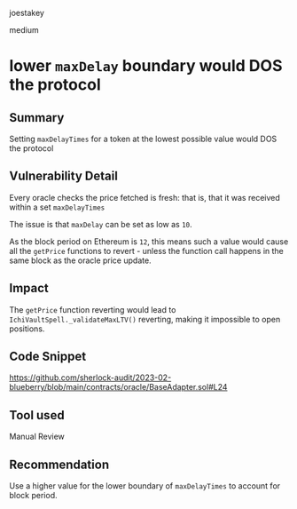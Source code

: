 joestakey

medium

# lower `maxDelay` boundary would DOS the protocol

## Summary
Setting `maxDelayTimes` for a token at the lowest possible value would DOS the protocol

## Vulnerability Detail

Every oracle checks the price fetched is fresh: that is, that it was received within a set `maxDelayTimes`

The issue is that `maxDelay` can be set as low as `10`.

As the block period on Ethereum is `12`, this means such a value would cause all the `getPrice` functions to revert - unless the function call happens in the same block as the oracle price update.


## Impact
The `getPrice` function reverting would lead to `IchiVaultSpell._validateMaxLTV()` reverting, making it impossible to open positions.

## Code Snippet
https://github.com/sherlock-audit/2023-02-blueberry/blob/main/contracts/oracle/BaseAdapter.sol#L24

## Tool used
Manual Review

## Recommendation
Use a higher value for the lower boundary of `maxDelayTimes` to account for block period.